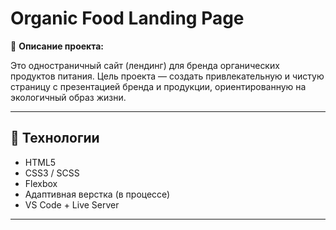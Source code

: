 # Organic Food Landing Page

🎯 **Описание проекта:**

Это одностраничный сайт (лендинг) для бренда органических продуктов питания. Цель проекта — создать привлекательную и чистую страницу с презентацией бренда и продукции, ориентированную на экологичный образ жизни.

---

## 🔧 Технологии

- HTML5
- CSS3 / SCSS
- Flexbox
- Адаптивная верстка (в процессе)
- VS Code + Live Server
---
